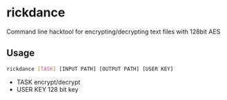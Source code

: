 # rickdance
Command line hacktool for encrypting/decrypting text files with 128bit AES

## Usage

```sh
rickdance [TASK] [INPUT PATH] [OUTPUT PATH] [USER KEY]
```

  - TASK
      encrypt/decrypt
  - USER KEY
      128 bit key
